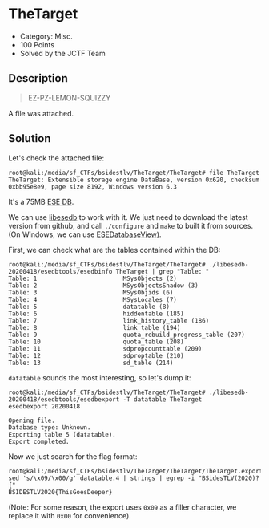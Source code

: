 # TheTarget
* Category: Misc.
* 100 Points
* Solved by the JCTF Team

## Description
> EZ-PZ-LEMON-SQUIZZY

A file was attached.

## Solution

Let's check the attached file:

```console
root@kali:/media/sf_CTFs/bsidestlv/TheTarget/TheTarget# file TheTarget
TheTarget: Extensible storage engine DataBase, version 0x620, checksum 0xbb95e8e9, page size 8192, Windows version 6.3
```

It's a 75MB [ESE DB](https://en.wikipedia.org/wiki/Extensible_Storage_Engine). 

We can use [libesedb](https://github.com/libyal/libesedb) to work with it. We just need to download the latest version from github, and call `./configure` and `make` to built it from sources. (On Windows, we can use [ESEDatabaseView](https://www.nirsoft.net/utils/ese_database_view.html)).

First, we can check what are the tables contained within the DB:
```console
root@kali:/media/sf_CTFs/bsidestlv/TheTarget/TheTarget# ./libesedb-20200418/esedbtools/esedbinfo TheTarget | grep "Table: "
Table: 1                        MSysObjects (2)
Table: 2                        MSysObjectsShadow (3)
Table: 3                        MSysObjids (6)
Table: 4                        MSysLocales (7)
Table: 5                        datatable (8)
Table: 6                        hiddentable (185)
Table: 7                        link_history_table (186)
Table: 8                        link_table (194)
Table: 9                        quota_rebuild_progress_table (207)
Table: 10                       quota_table (208)
Table: 11                       sdpropcounttable (209)
Table: 12                       sdproptable (210)
Table: 13                       sd_table (214)
```

`datatable` sounds the most interesting, so let's dump it:
```console
root@kali:/media/sf_CTFs/bsidestlv/TheTarget/TheTarget# ./libesedb-20200418/esedbtools/esedbexport -T datatable TheTarget
esedbexport 20200418

Opening file.
Database type: Unknown.
Exporting table 5 (datatable).
Export completed.
```

Now we just search for the flag format:
```console
root@kali:/media/sf_CTFs/bsidestlv/TheTarget/TheTarget/TheTarget.export# sed 's/\x09/\x00/g' datatable.4 | strings | egrep -i "BSidesTLV(2020)?{"
BSIDESTLV2020{ThisGoesDeeper}
```

(Note: For some reason, the export uses `0x09` as a filler character, we replace it with `0x00` for convenience).